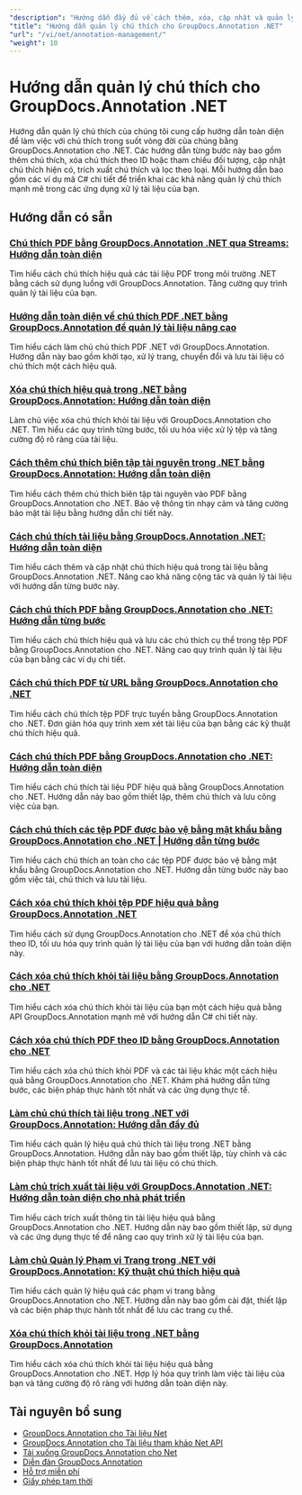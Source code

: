```yaml
---
"description": "Hướng dẫn đầy đủ về cách thêm, xóa, cập nhật và quản lý chú thích trong tài liệu bằng GroupDocs.Annotation cho .NET."
"title": "Hướng dẫn quản lý chú thích cho GroupDocs.Annotation .NET"
"url": "/vi/net/annotation-management/"
"weight": 10
---
```


# Hướng dẫn quản lý chú thích cho GroupDocs.Annotation .NET

Hướng dẫn quản lý chú thích của chúng tôi cung cấp hướng dẫn toàn diện để làm việc với chú thích trong suốt vòng đời của chúng bằng GroupDocs.Annotation cho .NET. Các hướng dẫn từng bước này bao gồm thêm chú thích, xóa chú thích theo ID hoặc tham chiếu đối tượng, cập nhật chú thích hiện có, trích xuất chú thích và lọc theo loại. Mỗi hướng dẫn bao gồm các ví dụ mã C# chi tiết để triển khai các khả năng quản lý chú thích mạnh mẽ trong các ứng dụng xử lý tài liệu của bạn.

## Hướng dẫn có sẵn

### [Chú thích PDF bằng GroupDocs.Annotation .NET qua Streams: Hướng dẫn toàn diện](./annotate-pdfs-groupdocs-dotnet-streams/)
Tìm hiểu cách chú thích hiệu quả các tài liệu PDF trong môi trường .NET bằng cách sử dụng luồng với GroupDocs.Annotation. Tăng cường quy trình quản lý tài liệu của bạn.

### [Hướng dẫn toàn diện về chú thích PDF .NET bằng GroupDocs.Annotation để quản lý tài liệu nâng cao](./net-pdf-annotation-groupdocs-guide/)
Tìm hiểu cách làm chủ chú thích PDF .NET với GroupDocs.Annotation. Hướng dẫn này bao gồm khởi tạo, xử lý trang, chuyển đổi và lưu tài liệu có chú thích một cách hiệu quả.

### [Xóa chú thích hiệu quả trong .NET bằng GroupDocs.Annotation: Hướng dẫn toàn diện](./remove-annotations-net-groupdocs-tutorial/)
Làm chủ việc xóa chú thích khỏi tài liệu với GroupDocs.Annotation cho .NET. Tìm hiểu các quy trình từng bước, tối ưu hóa việc xử lý tệp và tăng cường độ rõ ràng của tài liệu.

### [Cách thêm chú thích biên tập tài nguyên trong .NET bằng GroupDocs.Annotation: Hướng dẫn toàn diện](./groupdocs-annotation-dotnet-resource-redaction/)
Tìm hiểu cách thêm chú thích biên tập tài nguyên vào PDF bằng GroupDocs.Annotation cho .NET. Bảo vệ thông tin nhạy cảm và tăng cường bảo mật tài liệu bằng hướng dẫn chi tiết này.

### [Cách chú thích tài liệu bằng GroupDocs.Annotation .NET: Hướng dẫn toàn diện](./annotate-documents-groupdocs-dotnet/)
Tìm hiểu cách thêm và cập nhật chú thích hiệu quả trong tài liệu bằng GroupDocs.Annotation .NET. Nâng cao khả năng cộng tác và quản lý tài liệu với hướng dẫn từng bước này.

### [Cách chú thích PDF bằng GroupDocs.Annotation cho .NET: Hướng dẫn từng bước](./annotate-pdfs-groupdocs-annotation-net/)
Tìm hiểu cách chú thích hiệu quả và lưu các chú thích cụ thể trong tệp PDF bằng GroupDocs.Annotation cho .NET. Nâng cao quy trình quản lý tài liệu của bạn bằng các ví dụ chi tiết.

### [Cách chú thích PDF từ URL bằng GroupDocs.Annotation cho .NET](./annotate-pdfs-online-groupdocs-annotation-net/)
Tìm hiểu cách chú thích tệp PDF trực tuyến bằng GroupDocs.Annotation cho .NET. Đơn giản hóa quy trình xem xét tài liệu của bạn bằng các kỹ thuật chú thích hiệu quả.

### [Cách chú thích PDF bằng GroupDocs.Annotation cho .NET: Hướng dẫn toàn diện](./annotate-pdf-groupdocs-annotation-net/)
Tìm hiểu cách chú thích tài liệu PDF hiệu quả bằng GroupDocs.Annotation cho .NET. Hướng dẫn này bao gồm thiết lập, thêm chú thích và lưu công việc của bạn.

### [Cách chú thích các tệp PDF được bảo vệ bằng mật khẩu bằng GroupDocs.Annotation cho .NET | Hướng dẫn từng bước](./annotate-password-protected-pdfs-groupdocs-dotnet/)
Tìm hiểu cách chú thích an toàn cho các tệp PDF được bảo vệ bằng mật khẩu bằng GroupDocs.Annotation cho .NET. Hướng dẫn từng bước này bao gồm việc tải, chú thích và lưu tài liệu.

### [Cách xóa chú thích khỏi tệp PDF hiệu quả bằng GroupDocs.Annotation .NET](./annotation-removal-pdf-groupdocs-dotnet-guide/)
Tìm hiểu cách sử dụng GroupDocs.Annotation cho .NET để xóa chú thích theo ID, tối ưu hóa quy trình quản lý tài liệu của bạn với hướng dẫn toàn diện này.

### [Cách xóa chú thích khỏi tài liệu bằng GroupDocs.Annotation cho .NET](./remove-annotations-groupdocs-annotation-dotnet/)
Tìm hiểu cách xóa chú thích khỏi tài liệu của bạn một cách hiệu quả bằng API GroupDocs.Annotation mạnh mẽ với hướng dẫn C# chi tiết này.

### [Cách xóa chú thích PDF theo ID bằng GroupDocs.Annotation cho .NET](./manage-pdf-annotations-groupdocs-dotnet-remove-id/)
Tìm hiểu cách xóa chú thích khỏi PDF và các tài liệu khác một cách hiệu quả bằng GroupDocs.Annotation cho .NET. Khám phá hướng dẫn từng bước, các biện pháp thực hành tốt nhất và các ứng dụng thực tế.

### [Làm chủ chú thích tài liệu trong .NET với GroupDocs.Annotation: Hướng dẫn đầy đủ](./mastering-document-annotation-dotnet-groupdocs/)
Tìm hiểu cách quản lý hiệu quả chú thích tài liệu trong .NET bằng GroupDocs.Annotation. Hướng dẫn này bao gồm thiết lập, tùy chỉnh và các biện pháp thực hành tốt nhất để lưu tài liệu có chú thích.

### [Làm chủ trích xuất tài liệu với GroupDocs.Annotation .NET: Hướng dẫn toàn diện cho nhà phát triển](./mastering-document-extraction-groupdocs-annotation-net/)
Tìm hiểu cách trích xuất thông tin tài liệu hiệu quả bằng GroupDocs.Annotation cho .NET. Hướng dẫn này bao gồm thiết lập, sử dụng và các ứng dụng thực tế để nâng cao quy trình xử lý tài liệu của bạn.

### [Làm chủ Quản lý Phạm vi Trang trong .NET với GroupDocs.Annotation: Kỹ thuật chú thích hiệu quả](./groupdocs-annotation-dotnet-page-range-management/)
Tìm hiểu cách quản lý hiệu quả các phạm vi trang bằng GroupDocs.Annotation cho .NET. Hướng dẫn này bao gồm cài đặt, thiết lập và các biện pháp thực hành tốt nhất để lưu các trang cụ thể.

### [Xóa chú thích khỏi tài liệu trong .NET bằng GroupDocs.Annotation](./remove-annotations-dotnet-groupdocs/)
Tìm hiểu cách xóa chú thích khỏi tài liệu hiệu quả bằng GroupDocs.Annotation cho .NET. Hợp lý hóa quy trình làm việc tài liệu của bạn và tăng cường độ rõ ràng với hướng dẫn toàn diện này.

## Tài nguyên bổ sung

- [GroupDocs.Annotation cho Tài liệu Net](https://docs.groupdocs.com/annotation/net/)
- [GroupDocs.Annotation cho Tài liệu tham khảo Net API](https://reference.groupdocs.com/annotation/net/)
- [Tải xuống GroupDocs.Annotation cho Net](https://releases.groupdocs.com/annotation/net/)
- [Diễn đàn GroupDocs.Annotation](https://forum.groupdocs.com/c/annotation)
- [Hỗ trợ miễn phí](https://forum.groupdocs.com/)
- [Giấy phép tạm thời](https://purchase.groupdocs.com/temporary-license/)